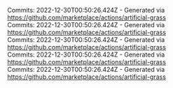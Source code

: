 Commits: 2022-12-30T00:50:26.424Z - Generated via https://github.com/marketplace/actions/artificial-grass
<br>
Commits: 2022-12-30T00:50:26.424Z - Generated via https://github.com/marketplace/actions/artificial-grass
<br>
Commits: 2022-12-30T00:50:26.424Z - Generated via https://github.com/marketplace/actions/artificial-grass
<br>
Commits: 2022-12-30T00:50:26.424Z - Generated via https://github.com/marketplace/actions/artificial-grass
<br>
Commits: 2022-12-30T00:50:26.424Z - Generated via https://github.com/marketplace/actions/artificial-grass
<br>
